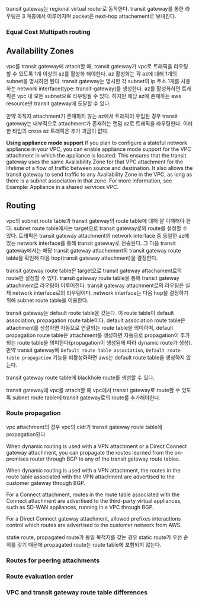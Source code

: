 transit gateway는 regional virtual router로 동작한다. transit gateway를 통한 라우팅은 3 계층에서 이루어지며 packet은 next-hop attachement로 보내진다.

### Equal Cost Multipath routing

## Availability Zones
vpc를 transit gateway에 attach할 때, transit gateway가 vpc로 트래픽을 라우팅할 수 있도록 1개 이상의 az를 활성화 해야한다. az 활성화는 각 az에 대해 1개의 subnet을 명시하면 된다. transit gateway는 명시한 각 subnet의 ip 주소 1개를 사용하는 network interface(type: transit-gateway)를 생성한다. az를 활성화하면 트래픽은 vpc 내 모든 subnet으로 라우팅될 수 있다. 하지만 해당 az에 존재하는 aws resource만 transit gateway에 도달할 수 있다.

만약 목적지 attachment가 존재하지 않는 az에서 트래픽이 유입된 경우 transit gateway는 내부적으로 attachment가 존재하는 랜덤 az로 트래픽을 라우팅한다. 이러한 타입의 cross az 트래픽은 추가 과금이 없다.

**Using appliance mode support**
If you plan to configure a stateful network appliance in your VPC, you can enable appliance mode support for the VPC attachment in which the appliance is located. This ensures that the transit gateway uses the same Availability Zone for that VPC attachment for the lifetime of a flow of traffic between source and destination. It also allows the transit gateway to send traffic to any Availability Zone in the VPC, as long as there is a subnet association in that zone. For more information, see Example: Appliance in a shared services VPC.

## Routing
vpc의 subnet route table과 transit gateway의 route table에 대해 잘 이해해야 한다. subnet route table에서는 target으로 transit gateway로의 route를 설정할 수 있다. 트래픽은 transit gateway attachment의 network interface 중 동일한 az에 있는 network interface를 통해 transit gateway로 전송된다. 그 다음 transit gateway에서는 해당 transit gateway attachement의 transit gateway route table을 확인해 다음 hop(transit gateway attachment)을 결정한다.

transit gateway route table은 target으로 transit gateway attachament로의 route만 설정할 수 있다. transit gateway route table을 통해 transit gateway attachment로 라우팅이 이루어진다. transit gateway attachment로의 라우팅은 실제 network interface로의 라우팅이다. network interface는 다음 hop을 결정하기 위해 subnet route table을 이용한다.

transit gateway는 default route table을 갖는다. 이 route table이 default association, propagation route table이다. default association route table은 attachment를 생성하면 자동으로 연결되는 route table을 의미하며, default propagation route table은 attachment를 생성하면 자동으로 propagation이 추가되는 route table을 의미한다(propagation이 생성됨에 따라 dynamic route가 생성). 만약 transit gateway에 `Default route table association`, `Default route table propagation` 기능을 비활성화하면 aws는 default route table을 생성하지 않는다.

transit gateway route table에 blackhole route를 생성할 수 있다.

transit gateway에 vpc를 attach할 때 vpc에서 transit gateway로 route할 수 있도록 subnet route table에 transit gateway로의 route를 추가해야한다.

### Route propagation

vpc attachment의 경우 vpc의 cidr가 transit gateway route table에 propagation된다.

When dynamic routing is used with a VPN attachment or a Direct Connect gateway attachment, you can propagate the routes learned from the on-premises router through BGP to any of the transit gateway route tables.

When dynamic routing is used with a VPN attachment, the routes in the route table associated with the VPN attachment are advertised to the customer gateway through BGP.

For a Connect attachment, routes in the route table associated with the Connect attachment are advertised to the third-party virtual appliances, such as SD-WAN appliances, running in a VPC through BGP.

For a Direct Connect gateway attachment, allowed prefixes interactions control which routes are advertised to the customer network from AWS.

statie route, propagated route가 동일 목적지를 갖는 경우 static route가 우선 순위를 갖기 때문에 propagated route는 route table에 포함되지 않는다.

### Routes for peering attachments

### Route evaluation order

### VPC and transit gateway route table differences